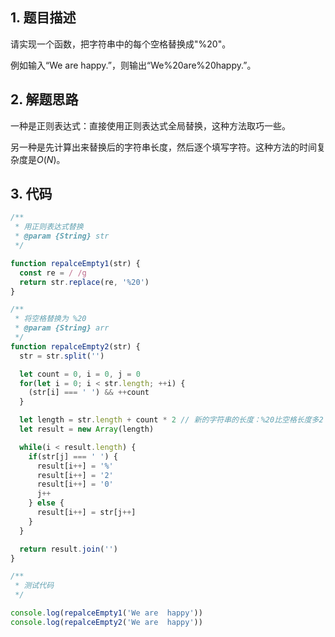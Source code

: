 ## 1. 题目描述

请实现一个函数，把字符串中的每个空格替换成"%20"。

例如输入“We are happy.”，则输出“We%20are%20happy.”。

## 2. 解题思路

一种是正则表达式：直接使用正则表达式全局替换，这种方法取巧一些。

另一种是先计算出来替换后的字符串长度，然后逐个填写字符。这种方法的时间复杂度是$O(N)$。

## 3. 代码

```javascript
/**
 * 用正则表达式替换
 * @param {String} str 
 */

function repalceEmpty1(str) {
  const re = / /g
  return str.replace(re, '%20')
}

/**
 * 将空格替换为 %20 
 * @param {String} arr 
 */
function repalceEmpty2(str) {
  str = str.split('')

  let count = 0, i = 0, j = 0
  for(let i = 0; i < str.length; ++i) {
    (str[i] === ' ') && ++count
  }

  let length = str.length + count * 2 // 新的字符串的长度：%20比空格长度多2
  let result = new Array(length)

  while(i < result.length) {
    if(str[j] === ' ') {
      result[i++] = '%'
      result[i++] = '2'
      result[i++] = '0'
      j++
    } else {
      result[i++] = str[j++]
    }
  }

  return result.join('')
}

/**
 * 测试代码
 */

console.log(repalceEmpty1('We are  happy'))
console.log(repalceEmpty2('We are  happy'))
```